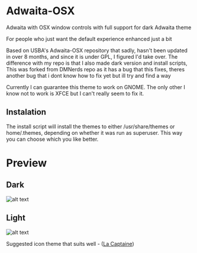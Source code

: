 # Adwaita-OSX
Adwaita with OSX window controls with full support for dark Adwaita theme

For people who just want the default experience enhanced just a bit

Based on USBA's Adwaita-OSX repository that sadly, hasn't been updated in over 8 months, and since it is under GPL, I figured I'd take over.
The difference with my repo is that I also made dark version and install scripts, This was forked from DMNerds repo as it has a bug that this fixes, theres another bug that i dont know how to fix yet but ill try and find a way

Currently I can guarantee this theme to work on GNOME. The only other I know not to work is XFCE but I can't really seem to fix it.

## Instalation
The install script will install the themes to either /usr/share/themes or home/.themes, depending on whether it was run as superuser. This way you can choose which you like better.

# Preview

## Dark
![alt text](https://i.imgur.com/K2KWYqK.png "Preview-dark")

## Light
![alt text](https://i.imgur.com/G9LF97e.png "Preview-light")


Suggested icon theme that suits well - ([La Captaine](https://github.com/keeferrourke/la-capitaine-icon-theme))
